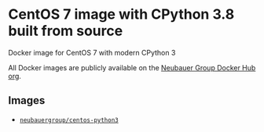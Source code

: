 # CentOS 7 image with CPython 3.8 built from source

Docker image for CentOS 7 with modern CPython 3

All Docker images are publicly available on the [Neubauer Group Docker Hub org](https://hub.docker.com/u/neubauergroup).

## Images

- [`neubauergroup/centos-python3`](https://hub.docker.com/r/neubauergroup/centos-python3)
